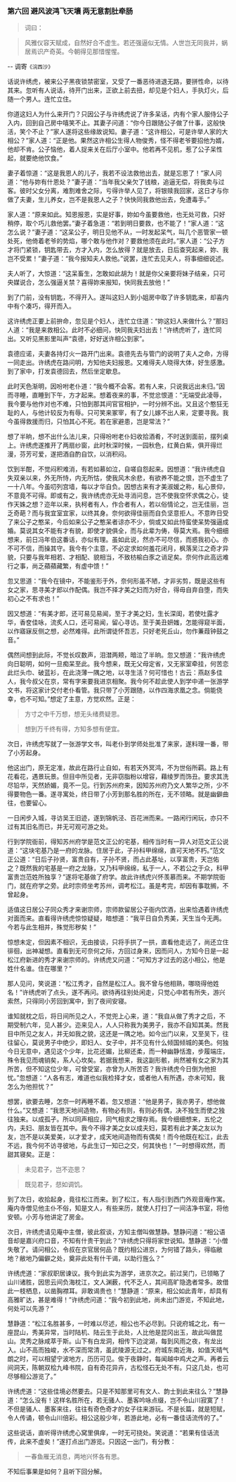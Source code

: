 <script type="text/javascript">
    var head = document.getElementsByTagName('head')[0];
    cssURL = '/public/article_1.css';
    linkTag = document.createElement('link');
    linkTag.href = cssURL;
    linkTag.setAttribute('type','text/css');
    linkTag.setAttribute('rel','stylesheet');
    head.appendChild(linkTag);
</script>
### 第六回   避风波鸿飞天壤    两无意割肚牵肠  

> 词曰：

> 风雅仪容天赋成，自然好合不虚生。若还强逼似无情。人世岂无同我并，蜗居焉识产奇英。今朝得见那惜惺惺。

-- 调寄`《浣西沙》`

话说许绣虎，被来公子黑夜锁禁密室，又受了一番恶待进退无路，要拼性命，以待其来。忽听有人说话，待开门出来，正欲上前去扭，却见是个妇人，手执灯火，后随一个男人。连忙立住。

你道这妇人为什么来开门？只因公子与许绣虎说了许多呆话，内有个家人服侍公子入内，回到自己房中嘻笑不止。其妻子问道：“你今日跟随公子做了什事，这般快活，笑个不止？”家人遂将这些缘故说知。妻子道：“这许相公，可是许举人家的大相公？”家人道：“正是他。果然这许相公生得人物俊秀，怪不得老爷要招他为婿，他却不肯。公子恼他，着人捉来关在后厅小室中。他若再不见机，惹了公子呆性起，就要绝他饮食。”

妻子着惊道：“这是我恩人的儿子，我若不设法救他出去，就是忘恩了！”家人问道：“他与妳有什恩处？”妻子道：“当年我父亲欠了钱粮，追逼无偿，将我卖与过客。彼时父女分离，难割难舍之际，亏得许举人见了，将银赎我回家，这日才与你做了夫妻，生儿养女，岂不是我恩人之子？快快同我救他出去，免遭毒手。”

家人道：“原来如此。知恩报恩，实是好事，妳如今虽要救他，也无处可救，只好稍停，取个巧儿救他罢。”妻子着急道：“若到明日要救，也不能了！”家人道：“这怎么说？”妻子道：“这呆公子，明日见他不从，一时发起呆气，叫几个恶管家一顿处死，他倚着老爷的势焰，哪个敢与他作对？要救他须在此时。”家人道：“公子方才将门紧锁，钥匙带去，方才入内，怎么放得？就是放去，日后查究起来，妳、我岂不受累！”妻子道：“我今报知夫人救他。”说罢，连忙去见夫人，将事细细说述。

夫人听了，大惊道：“这呆畜生，怎敢如此胡为！就是你父亲要将妹子结亲，只可央媒说合，怎么强逼关禁？喜得妳来报知，快同我去放他！”

到了门前，没有钥匙，不得开入。遂叫这妇人到小姐房中取了许多钥匙来，却喜内中有个凑巧，得开而入。

这许绣虎正要上前拚命，忽见是个妇人，连忙立住道：“妳这妇人来做什么？”那妇人道：“我是来救相公。此时不必细问，快同我夫妇出去！”许绣虎听了，连忙同出。又听见黑影里叫声“袁德，好好送许相公到家”。

袁德应诺，夫妻各持灯火一路开门出来。袁德先去与管门的说明了夫人之命，方得一同走出。许绣虎在路问明，方知他夫妇报恩。又难得夫人晓得大体，好生感激。到了家中，打发袁德回去，然后坐定歇息。

此时天色渐明，因吩咐老仆道：“我今概不会客。若有人来，只说我远出未归。”因而寻睡，直睡到下午，方才起来。想着夜来的事，不觉忿恨道：“无端受此凌辱，我今要与他作对也不难，只怕到那其间官官相护，一时分辨不出。又且这个憨狂无耻的人，与他计较反为有辱。只可笑来冢宰，有了女儿嫁不出人来，定要寻我。我今虽得救援而归，只怕其心不死。若在家避患，岂是常法？”

想了半晌，想不出什么法儿来，只得吩咐老仆妇收拾酒肴，不时送到面前，摆列桌上。许绣虎遂推开了两扇纱窗，此时秋深时候，一园秋色，红黄白紫，俱开得烂漫，芬芳可爱，遂把酒自酌自饮，以消积闷。

饮到半酣，不觉闷积难消，有若如慕如泣，自嗟自怨起来。因想道：“我许绣虎自失双亲以来，外无所恃，内无所怙，使我风木余悲，有欲养不能之恨，岂不虚生了一十八年。今虽叨列宫墙，每以才华自负。因想古来有才美淑媛之称，私心景仰，不意竟不可得。即或有之，我许绣虎亦无处寻消问息，岂不使我空怀求偶之心，徒作天姝之想？迩年以来，执柯者有人，作合者有人，若以俗情论之，岂无佳丽，岂乏奇葩？而与我宜室宜家，以终其身。奈何欲得佳丽而自负坚意拒人。不意昨日受了来公子之憨呆，今后如来公子之憨呆者谅亦不少，倘或又如此恃蛮使呆势强逼成婚。莫说其女不能有才有貌，即使才貌俱全，而与此辈为俦，辱莫大焉。我今细细想来，前日冯年伯这番话，亦似有理。虽如此说，然亦不可尽信，而惑我初心。亦不可不信，而操其守。我今有个主意，不必定求如何羞花闭月，枫落吴江之奇才异貌，只要与我年相若、才相配、貌相当，不致枋榆白豕之诮足矣。奈何作此高远难行之事，尚乏蘋蘋藏繁，有虚中馈！”

忽又思道：“我今在镜中，不能鉴形于外，奈何形虽不陋，才非劣剪，既是这些有女之家，思寻美才郎以作配偶。我岂不择才美之妇而为好合，得毋自弃自堕，而失初心之不有求也！”

因又想道：“有美才郎，还可易见易闻，至于才美之妇，生长深闺，若使吐露才华，香奁佳咏，流炙人口，还可易闻，留心寻访。至于美丑妍媸，怎能得窥半面，以作寤寐反侧之想，必然难得。此所谓徒怀吾志，只好老死丘山，勿作蒹葭钟鼓之音。”

偶然间想到此际，不觉长叹数声，泪澘两颊，暗泣了半晌。忽又想道：“我许绣虎向日聪明，如何一旦痴呆至此。我今想来，既无父母定省，又无家室牵挂，何苦恋此烂头巾、破蓝衫，在此浇薄一隅之地，以寻生活？何可惜也！古云：燕赵多佳人，我今叔父在京，常有字来要我进京相聚。我今何不趁此使人到学中递一张游学文书，将这家计交付老仆看管。我只带了小芳跟随，以作四海求凰之念。倘能侥幸，也不可知。”想定了主意，方觉欢然。正是：

> 方寸之中千万想，想无头绪费疑思。

> 想到万千终有得，方知多想有便宜。

次日，许绣虎写就了一张游学文书，叫老仆到学师处批准了来家，遂料理一番，带了小芳起身。

他这出门，原无定准，故此在路行止自如，有若天外冥鸿，不为世俗所羁。路上有花看花，遇景玩景。但目中所见者，无非窃脂粉以增容，藉绫罗而饰丑。要求其洗尽铅华，天然娇媚，竟不一见。行到苏州府来，因知苏州府乃文人繁华之所，少不得要物色一番。遂寻寓处，终日带了小芳到那名胜的所在，无不领略。就是幽僻曲往，也要留心。

一日闲步入城，寻访吴王旧迹，遂到锦帆泾、百花洲而来。一路闲行闲玩，亦只不过有其旧名而已，并无可观可游之处。

行到学院衙前，得知苏州府学是范文正公的宅基，相传当时有一异人对范文正公说道：“这块宅基乃是一府的龙脉。住居于此，子孙科甲绵绵，直可天地不朽。”范文正公道：“日后子孙贤，富贵自有，子孙不贤，而占此基址，以享富贵，天岂佑之？既然我的宅基是一府之龙脉，又乃科甲绵绵，私于一人，不若公之于众，科甲富贵岂范姓所独享？”遂将宅基做了府学。故此许绣虎兴怀羡慕而来。不期学院衙门，就在府学之旁。此时宗师坐考苏州，调考松江。虽是考完，却因有事耽搁，不曾起身。

适值这日居公子同众秀才来谢宗师，宗师款留居公子衙内饮酒，出来恰遇着许绣虎对面而来。直看得许绣虎惊惊疑疑，暗想道：“我平日自负秀美，天生当今无两。今若与此生相并，殊觉形秽矣！”

惊想未定，但因素不相识，无由接谈，只将手拱了一拱，直看他走远了，尚还立住徘徊，出神凝想。直看到无可奈何之际，方回过身来，因而问人，方知今日是一起松江府新进的秀才来谢宗师的。许绣虎又问道：“可知方才过去的这小相公，他是姓什名谁。住在哪里？”

那人见问，笑说道：“松江秀才，自然是松江人。我不曾与他相熟，哪晓得他姓名！”许绣虎听了点头，遂不再问。欲待再往别处闲走，只觉心中若有所失，游兴索然，只得同小芳回到寓中，到了夜间安寝。

谁知就枕之后，将日间所见之人，不觉兜上心来，道：“我自从做了秀才之后，不期受制六年，见人甚少。迩来见人，人人只称我为美男子，我亦不自知其美。然我目中所见之友人，并无如我之貌，这还是一隅之地。如今出门以来，又至吴下，往往留心，莫说男子中绝少，即妇人、女子中，并不见有什么倾国倾城的美色。何独今日无意中，遇见这个少年，比花还媚，比柳还柔，而一种幽静恬澹，步履端庄，殊令我见而魂销矣，系人心坎矣。若据我想来，我这副形骸，尚然被有女之家为其所苦，但不知这位少年，可曾受室，亦曾为人所苦否？我许绣虎今日倒为他担忧。”忽想道：“人各有志，难道也似我检择才女，或者他人有所遇，亦未可知，我怎么为他担忧？”

想罢，欲要去睡，怎奈一时再睡不着。忽又想道：“他是男子，我亦男子，想他做什么。”又想道：“我思天地间造物，有物必有则，有则必有偶，决不独生而使之独往独来。以成孤孑。所以同声相应，同气相求之理存焉。我今细细想来，五伦之内，夫妇、朋友皆在其中。我今不得才美之女以成夫妇，莫若有此才美之友以为友，岂不是以美爱美，以才爱才，成天地间造物而有偶矣！而今他既在松江，此去不远，我今何不访寻彼地，与此生订一知已之交，何其快也！”一时想得欢然，而甜其寝矣。正是：

> 未见君子，岂不迩思？

> 既见君子，惄如调饥。

到了次日，收拾起身，竟往松江而来。到了松江，有人指引到西门外观音庵作寓。庵内寺僧见他主仆不俗，知是文人，有些来历，就使人打扫了一间洁净书室，将他安顿。小芳与他讲定了房金。

次日，许绣虎请见庵中主僧，彼此叙谈，方知主僧叫做慧静。慧静问道：“相公语音却是嘉兴府口音，不知有什贵干到此？”许绣虎只得将家世说知。慧静道：“小僧失敬了。请问相公，令叔在京官居何品？既约相公进京，为何错了路头，得临敝地？敝地乃偏僻之处，奠非此处有什干谒，以助行旌么？”

许绣虎道：“家叔职居谏议。我今到此实为游学，进京次之。前过吴门，已领略了山川诸胜，因思云间负海枕江，文人渊薮，代不乏人，其间高旷隐逸者常多。故借此一枝栖息，以凿胸襟耳。非敢谒贵也！”慧静道：“原来，相公如此青年，却具有高雅旷达，甚是难得！”许绣虎问道：“我今初到此地，尚未出门游览，不知此地，何处可以先游？”

慧静道：“松江名胜甚多，一时难以尽述，相公也不必尽到。只说府城之北，有一座昆山，秀美异常，当时陆机、陆云生于此处，人比他是昆冈出玉，故此叫做昆山。灵秀之脉咸萃于斯。山下有白龙洞，相传下边淀湖，每到风雨之夜，有龙出入。山不高而独峻，水不深而常清，虽武陵源无过之。府城东南近海，如值天晴气朗之时，可以相望宁波地方，历历可见。俟于夜静时，每闻越中鸡犬之声。再者云间洞天，陈朝双桧九峰书院，自有奇花异卉，古松怪石无处不有。只这几处，也可尽够相公游览了。”

许绣虎道：“这些佳境必然要去。只是不知那里可有文人、韵士到此来往么？”慧静道：“怎么没有！这样名胜所在，若无骚人、墨客吟咏点缀，岂不令山川寂寞了！不但是骚人、墨客来往，往往有奇色奇才的女子往来游玩。不是长篇，就是短赋，令人传诵，顿令山川倍彩。相公这般少年，若游此地，必有一番佳话流传的了。”

这些说话，直听得许绣虎心窝里俱痒，一时无可挠处。笑说道：“若果有佳话流传，此来不虚矣！”遂打点出门游览。只因这一出门，有分教：

> 一春鱼雁无消息，两地兴怀各有思。

不知后事果是如何？且听下回分解。